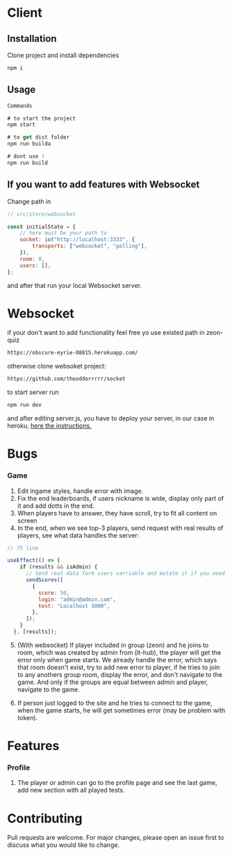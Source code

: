 
# Client
## Installation

Clone project and install dependencies

```bash
npm i
```

## Usage

```javascript
Commands

# to start the project
npm start

# to get dist folder
npm run builda

# dont use !
npm run build
```

## If you want to add features with Websocket 
Change path in
```javascript
// src/store/websocket

const initialState = {
    // here must be your path to
    socket: io("http://localhost:3333", {
        transports: ["websocket", "polling"],
    }),
    room: 0,
    users: [],
};
```

and after that run your local Websocket server.

# Websocket

if your don't want to add functionality feel free yo use existed path in zeon-quiz

```bash
https://obscure-eyrie-08815.herokuapp.com/
```

otherwise clone websoket project:
``` bash
https://github.com/theoddorrrrr/socket
```

to start server run
```bash
npm run dev
```

and after editing server.js, you have to deploy your server, in our case in heroku, [here the instructions.](https://devcenter.heroku.com/articles/deploying-nodejs)

# Bugs

### Game
1. Edit ingame styles, handle error with image.
2. Fix the end leaderboards, if users nickname is wide, display only part of it and add dotts in the end.
3. When players have to answer, they have scroll, try to fit all content on screen
4. In the end, when we see top-3 players, send request with real results of players, see what data handles the server:

```javascript
// 75 line

useEffect(() => {
    if (results && isAdmin) {
      // Send real data form users varriable and mutate it if you need it
      sendScores([
        {
          score: 50,
          login: "admin@admin.com",
          test: "Localhost 3000",
        },
      ]);
    }
  }, [results]);

```

5. (With websocket) If player included in group (zeon) and he joins to room, which was created by admin from (it-hub), the player will get the error only when game starts. 
We already handle the error, which says that room doesn't exist, try to add new error to player, if he tries to join to any anothers group room, display the error, and don't navigate to the game. And only if the groups are equal between admin and player, navigate to the game.

6. If person just logged to the site and he tries to connect to the game, when the game starts, he will get sometimes error (may be problem with token).

# Features

### Profile

1. The player or admin can go to the profile page and see the last game, add new section with all played tests.


# Contributing
Pull requests are welcome. For major changes, please open an issue first to discuss what you would like to change.
